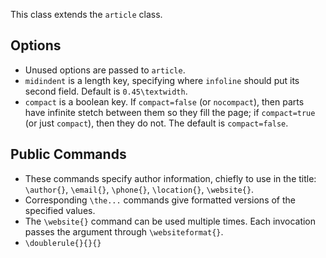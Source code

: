 This class extends the `article` class.

## Options
* Unused options are passed to `article`.
* `midindent` is a length key,
    specifying where `infoline` should put its second field.
  Default is `0.45\textwidth`.
* `compact` is a boolean key.
  If `compact=false` (or `nocompact`),
    then parts have infinite stetch between them so they fill the page;
    if `compact=true` (or just `compact`),
    then they do not.
  The default is `compact=false`.

## Public Commands
* These commands specify author information, chiefly to use in the title:
    `\author{}`, `\email{}`, `\phone{}`, `\location{}`, `\website{}`.
* Corresponding `\the...` commands
    give formatted versions of the specified values.
* The `\website{}` command can be used multiple times.
  Each invocation passes the argument through `\websiteformat{}`.
* `\doublerule{}{}{}` 
